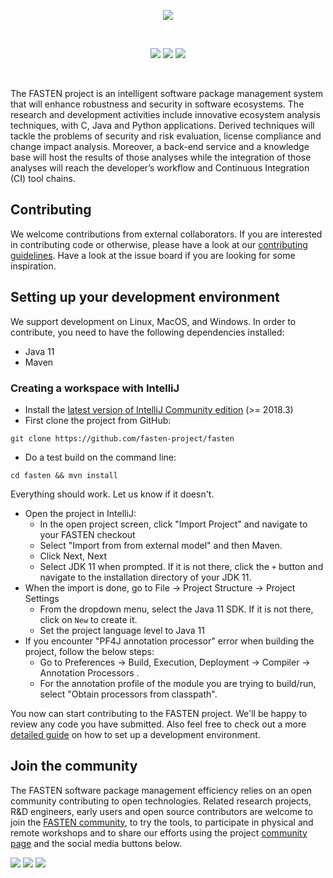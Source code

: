 <p align="center">
    <img src="https://user-images.githubusercontent.com/45048351/89221900-bdad6400-d5dc-11ea-8136-533875bbee8e.jpg">
</p>
<br/>
<p align="center">
    <a href="https://github.com/fasten-project/fasten/actions" alt="GitHub Workflow Status">
        <img src="https://img.shields.io/github/workflow/status/fasten-project/fasten/Java%20CI?logo=GitHub%20Actions&logoColor=white&style=for-the-badge" /></a>
    <a href="https://github.com/fasten-project/fasten/releases" alt="GitHub Workflow Status">
                <img src="https://img.shields.io/github/v/release/fasten-project/fasten?logo=GitHub&style=for-the-badge" /></a>
    <a href="https://gitter.im/fasten-public" alt="Gitter">
            <img src="https://img.shields.io/gitter/room/fasten-project/fasten?style=for-the-badge&logo=gitter" /></a>
</p>
<br/>

The FASTEN project is an intelligent software package management system that will enhance robustness and security in software ecosystems. The research and development activities include innovative ecosystem analysis techniques,  with C, Java and Python applications. Derived techniques will tackle the problems of security and risk evaluation, license compliance and change impact analysis. Moreover, a back-end service and a knowledge base will host the results of those analyses while the integration of those analyses will reach the developer’s workflow and Continuous Integration (CI) tool chains.

## Contributing
We welcome contributions from external collaborators. If you are interested in contributing code or otherwise, please have a look at our [contributing guidelines](https://github.com/fasten-project/fasten/blob/master/CONTRIBUTING.md). Have a look at the issue board if you are looking for some inspiration.

## Setting up your development environment
We support development on Linux, MacOS, and Windows. In order to contribute, you need to have the following dependencies installed:
- Java 11
- Maven 

### Creating a workspace with IntelliJ
- Install the [latest version of IntelliJ Community edition](https://www.jetbrains.com/idea/download/#section=mac) (>= 2018.3)
- First clone the project from GitHub:  
```
git clone https://github.com/fasten-project/fasten
```
- Do a test build on the command line:  
```
cd fasten && mvn install
``` 
Everything should work. Let us know if it doesn't.
- Open the project in IntelliJ:
    - In the open project screen, click "Import Project" and navigate to your FASTEN checkout
    - Select "Import from from external model" and then Maven.
    - Click Next, Next
    - Select JDK 11 when prompted. If it is not there, click the
    `+` button and navigate to the installation directory of your JDK 11.
- When the import is done, go to File -> Project Structure -> Project Settings
    - From the dropdown menu, select the Java 11 SDK. If it is not there, click on `New` to create it.
    - Set the project language level to Java 11
- If you encounter "PF4J annotation processor" error when building the project, follow the below steps:
    - Go to Preferences -> Build, Execution, Deployment -> Compiler -> Annotation Processors .
    - For the annotation profile of the module you are trying to build/run, select "Obtain processors from classpath".
    
You now can start contributing to the FASTEN project. We'll be happy to review any code you have submitted. Also feel free to check out a more [detailed guide](https://github.com/fasten-project/fasten/wiki/Development-Environment) on how to set up a development environment.

## Join the community

The FASTEN software package management efficiency relies on an open community contributing to open technologies. Related research projects, R&D engineers, early users and open source contributors are welcome to join the [FASTEN community](https://www.fasten-project.eu/view/Main/Community), to try the tools, to participate in physical and remote workshops and to share our efforts using the project [community page](https://www.fasten-project.eu/view/Main/Community) and the social media buttons below.  
<p>
    <a href="http://www.twitter.com/FastenProject" alt="Fasten Twitter">
        <img src="https://img.shields.io/badge/%20-Twitter-%231DA1F2?logo=Twitter&style=for-the-badge&logoColor=white" /></a>
    <a href="http://www.slideshare.net/FastenProject" alt="GitHub Workflow Status">
                <img src="https://img.shields.io/badge/%20-SlideShare-%230077B5?logo=slideshare&style=for-the-badge&logoColor=white" /></a>
    <a href="http://www.linkedin.com/groups?gid=12172959" alt="Gitter">
            <img src="https://img.shields.io/badge/%20-LinkedIn-%232867B2?logo=linkedin&style=for-the-badge&logoColor=white" /></a>
</p>
